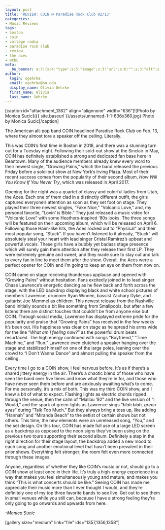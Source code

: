 ```yaml
---
layout: post
title: 'REVIEW: COIN @ Paradise Rock Club 02/13'
categories:
- Music Reviews
tags:
- boston
- coin
- college radio
- paradise rock club
- review
- the aces
- wtbu
meta:
  _bu_banner: a:7:{s:4:"type";s:5:"image";s:3:"url";s:0:"";s:3:"alt";s:0:"";s:7:"post_id";s:0:"";s:4:"html";s:0:"";s:8:"position";s:12:"contentWidth";s:7:"caption";s:0:"";}
author:
  login: ogehrke
  email: ogehrke@bu.edu
  display_name: Olivia Gehrke
  first_name: Olivia
  last_name: Gehrke
---
```

\[caption id="attachment\_1362" align="alignnone" width="636"\]![Photo by Monica Sucic]({{ site.baseurl }}/assets/unnamed-1-1-636x360.jpg) Photo by Monica Sucic\[/caption\]

The American alt-pop band COIN headlined Paradise Rock Club on Feb. 13, where they almost tore a speaker off the ceiling. Literally.

This was COIN’s first time in Boston in 2018, and there was a stunning turn out for a Tuesday night. Following their sold-out show at the Sinclair in May, COIN has definitely established a strong and dedicated fan base here in Beantown. Many of the audience members already knew every word to their newest single, “Growing Pains,” which the band released the previous Friday before a sold-out show at New York’s Irving Plaza. Most of their recent success comes from the popularity of their second album, _How Will You Know If You Never Try_, which was released in April 2017.

Opening for the night was a quartet of classy and colorful ladies from Utah, the Aces. Each one of them clad in a distinctly different outfit, the girls captured everyone’s attention as soon as they set foot on stage. They played their three newest singles, “Fake Nice,” “Volcanic Love,” and, my personal favorite, “Lovin’ is Bible.” They just released a music video for “Volcanic Love” with some Heathers-inspired ‘80s looks. The three songs will be featured on their upcoming album, which will be released on April 6. Following those Haim-like hits, the Aces rocked out to “Physical” and their most popular song, “Stuck”. If you haven’t listened to it already, “Stuck” will absolutely steal your heart with lead singer Cristal Ramirez’s upbeat and powerful vocals. These girls have a bubbly yet badass stage presence which will surely gain them attention after they release their first LP. They were extremely genuine and sweet, and they made sure to stay out and talk to every fan in line to meet them after the show. Overall, the Aces were a perfect opener for COIN and I’m going to keep an eye on them from now on.

COIN came on stage receiving thunderous applause and opened with “Growing Pains” without hesitation. Fans excitedly joined in to lead singer Chase Lawrence’s energetic dancing as he flew back and forth across the stage, with the LED backdrop displaying black and white school pictures of members Lawrence, drummer Ryan Winnen, bassist Zachary Dyke, and guitarist Joe Memmel as children. This newest release from the Nashville band initially sounds a bit like something from Smallpools, but after a few listens there are distinct touches that couldn’t be from anyone else but COIN. Through social media, Lawrence has displayed extreme pride for the popularity and praise that “Growing Pains” has received in the few weeks it’s been out. His happiness was clear on stage as he spread his arms wide for the line “_What am I feeling now?_” as the powerful drum beats resurfaced. The high energy continued with songs “Boyfriend,” “Time Machine,” and “Run.” Lawrence even clutched a speaker hanging over the stage and stabilized himself on one of the large poles, leaning over the crowd to “I Don’t Wanna Dance” and almost pulling the speaker from the ceiling.

Every time I go to a COIN show, I feel nervous before. It’s as if there’s a shared jittery energy in the air. There’s a chaotic blend of those who have seen the band over five times and know what they’re in for, and those who have never seen them before and are anxiously awaiting what’s to come. For me personally, it’s a mix of both. This was my third COIN show, and I knew a bit of what to expect. Flashing lights as electric chords ripped through the venue, then the calm of “Malibu ’92” and the live version of “I Would,” and the spark of green lights as Lawrence sings “_blah blah, green eyes_” during “Talk Too Much.” But they always bring a toss up, like adding “Hannah” and “Miranda Beach” to the setlist of certain shows but not others. This time, the new elements were an unreleased song, “You,” and the set design. On this tour, COIN has made full use of a large LED screen as a backdrop as opposed to the neon signs they’ve been using on the previous two tours supporting their second album. Definitely a step in the right direction for their stage layout, the backdrop added a new mood to each song and another emotional level that hasn’t been prevalent in their prior shows. Everything felt stronger; the room felt even more connected through these images.

Anyone, regardless of whether they like COIN’s music or not, should go to a COIN show at least once in their life. It’s truly a high-energy experience in a way that makes you feel simultaneously young and mature, and makes you think “This is what concerts should be like.” Seeing COIN has made me appreciate their music more than I ever thought I would, and they’re definitely one of my top three favorite bands to see live. Get out to see them in small venues while you still can, because I have a strong feeling they’re only going to go onwards and upwards from here.

_\-Monica Sucic_

\[gallery size="medium" link="file" ids="1357,1356,1358"\]